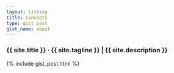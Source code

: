 ```yaml
---
layout: listing
title: Concepts
type: gist_post
gist_name: about
---
```


<div class="pagination">
	<h3>{{ site.title }} &middot; {{ site.tagline }} | {{ site.description }}</h3>
	{% include gist_post.html %}
</div>